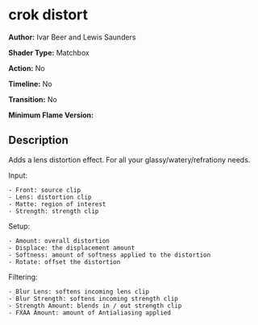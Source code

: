 # crok distort

**Author:** Ivar Beer and Lewis Saunders

**Shader Type:** Matchbox

**Action:** No

**Timeline:** No

**Transition:** No

**Minimum Flame Version:** 


## Description
Adds a lens distortion effect. For all your glassy/watery/refrationy needs.

Input:

    - Front: source clip
    - Lens: distortion clip
    - Matte: region of interest
    - Strength: strength clip

Setup:

    - Amount: overall distortion
    - Displace: the displacement amount
    - Softness: amount of softness applied to the distortion
    - Rotate: offset the distortion

Filtering:

    - Blur Lens: softens incoming lens clip
    - Blur Strength: softens incoming strength clip
    - Strength Amount: blends in / out strength clip
    - FXAA Amount: amount of Antialiasing applied
